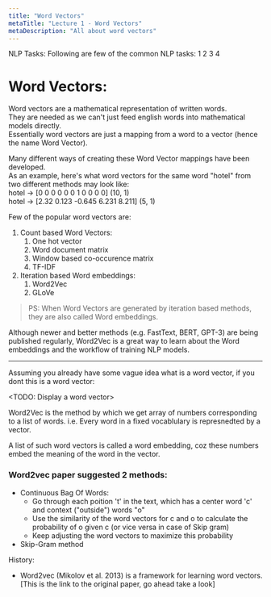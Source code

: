 ```yaml
---
title: "Word Vectors"
metaTitle: "Lecture 1 - Word Vectors"
metaDescription: "All about word vectors"
---
```


NLP Tasks:
Following are few of the common NLP tasks:
1
2
3
4


# Word Vectors: 
Word vectors are a mathematical representation of written words. <br/>
They are needed as we can't just feed english words into mathematical models directly. <br/>
Essentially word vectors are just a mapping from a word to a vector (hence the name Word Vector). <br/>

Many different ways of creating these Word Vector mappings have been developed. <br/>
As an example, here's what word vectors for the same word "hotel" from two different methods may look like: <br/>
hotel -> [0 0 0 0 0 0 1 0 0 0 0] (10, 1) <br/>
hotel -> [2.32 0.123 -0.645 6.231 8.211] (5, 1) <br/>

Few of the popular word vectors are:
1. Count based Word Vectors:
    1. One hot vector
    2. Word document matrix
    3. Window based co-occurence matrix
    4. TF-IDF
2. Iteration based Word embeddings:
    1. Word2Vec
    2. GLoVe

> PS: When Word Vectors are generated by iteration based methods, they are also called Word embeddings.

Although newer and better methods (e.g. FastText, BERT, GPT-3) are being published regularly, Word2Vec is a great way to learn about the Word embeddings and the workflow of training NLP models.

---

Assuming you already have some vague idea what is a word vector, if you dont this is a word vector:

<TODO: Display a word vector>

Word2Vec is the method by which we get array of numbers corresponding to a list of words.
i.e. Every word in a fixed vocablulary is represnedted by a vector.

A list of such word vectors is called a word embedding, coz these numbers embed the meaning of the word in the vector.


### Word2vec paper suggested 2 methods:
- Continuous Bag Of Words: 
  - Go through each poition 't' in the text, which has a center word 'c' and context ("outside") words "o"
  - Use the similarity of the word vectors for c and o to calculate the probability of o given c (or vice versa in case of Skip gram)
  - Keep adjusting the word vectors to maximize this probability
- Skip-Gram method


History:
- Word2vec (Mikolov et al. 2013) is a framework for learning word vectors. [This is the link to the original paper, go ahead take a look]